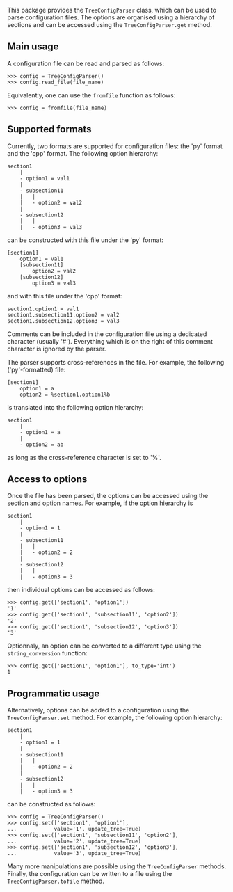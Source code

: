 
This package provides the `TreeConfigParser` class, which
can be used to parse configuration files.
The options are organised using a hierarchy of sections
and can be accessed using the `TreeConfigParser.get` method.

Main usage
----------

A configuration file can be read and parsed as follows:

    >>> config = TreeConfigParser()
    >>> config.read_file(file_name)

Equivalently, one can use the `fromfile` function as follows:

    >>> config = fromfile(file_name)

Supported formats
-----------------

Currently, two formats are supported for configuration files: 
the 'py' format and the 'cpp' format. The following option hierarchy:

    section1
        |
        - option1 = val1
        |
        - subsection11
        |   |
        |   - option2 = val2
        |
        - subsection12
        |   |
        |   - option3 = val3

can be constructed with this file under the 'py' format:

    [section1]
        option1 = val1
        [subsection11]
            option2 = val2
        [subsection12]
            option3 = val3

and with this file under the 'cpp' format:

    section1.option1 = val1
    section1.subsection11.option2 = val2
    section1.subsection12.option3 = val3

Comments can be included in the configuration file using a dedicated
character (usually '#'). Everything which is on the right of this
comment character is ignored by the parser.

The parser supports cross-references in the file.
For example, the following ('py'-formatted) file:

    [section1]
        option1 = a
        option2 = %section1.option1%b

is translated into the following option hierarchy:

    section1
        |
        - option1 = a
        |
        - option2 = ab

as long as the cross-reference character is set to '%'.

Access to options
-----------------

Once the file has been parsed, the options can be accessed
using the section and option names. For example, if the
option hierarchy is

    section1
        |
        - option1 = 1
        |
        - subsection11
        |   |
        |   - option2 = 2
        |
        - subsection12
        |   |
        |   - option3 = 3

then individual options can be accessed as follows:

    >>> config.get(['section1', 'option1'])
    '1'
    >>> config.get(['section1', 'subsection11', 'option2'])
    '2'
    >>> config.get(['section1', 'subsection12', 'option3'])
    '3'

Optionnaly, an option can be converted to a different type
using the `string_conversion` function:

    >>> config.get(['section1', 'option1'], to_type='int')
    1

Programmatic usage
------------------

Alternatively, options can be added to a configuration using
the `TreeConfigParser.set` method. For example, the 
following option hierarchy:

    section1
        |
        - option1 = 1
        |
        - subsection11
        |   |
        |   - option2 = 2
        |
        - subsection12
        |   |
        |   - option3 = 3

can be constructed as follows:

    >>> config = TreeConfigParser()
    >>> config.set(['section1', 'option1'], 
    ...            value='1', update_tree=True)
    >>> config.set(['section1', 'subsection11', 'option2'],
    ...            value='2', update_tree=True)
    >>> config.set(['section1', 'subsection12', 'option3'],
    ...            value='3', update_tree=True)

Many more manipulations are possible using the `TreeConfigParser` 
methods. Finally, the configuration can be written to a file using
the `TreeConfigParser.tofile` method. 

